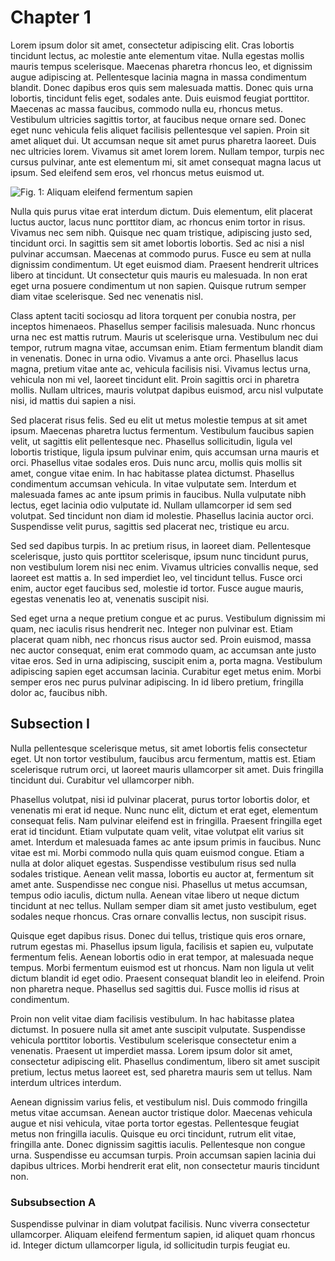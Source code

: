 # Chapter 1

Lorem ipsum dolor sit amet, consectetur adipiscing elit. Cras lobortis tincidunt lectus, ac molestie ante elementum vitae. Nulla egestas mollis mauris tempus scelerisque. Maecenas pharetra rhoncus leo, et dignissim augue adipiscing at. Pellentesque lacinia magna in massa condimentum blandit. Donec dapibus eros quis sem malesuada mattis. Donec quis urna lobortis, tincidunt felis eget, sodales ante. Duis euismod feugiat porttitor. Maecenas ac massa faucibus, commodo nulla eu, rhoncus metus. Vestibulum ultricies sagittis tortor, at faucibus neque ornare sed. Donec eget nunc vehicula felis aliquet facilisis pellentesque vel sapien. Proin sit amet aliquet dui. Ut accumsan neque sit amet purus pharetra laoreet. Duis nec ultricies lorem. Vivamus sit amet lorem lorem. Nullam tempor, turpis nec cursus pulvinar, ante est elementum mi, sit amet consequat magna lacus ut ipsum. Sed eleifend sem eros, vel rhoncus metus euismod ut.

![Fig. 1: Aliquam eleifend fermentum sapien](images/foo.jpg)

Nulla quis purus vitae erat interdum dictum. Duis elementum, elit placerat luctus auctor, lacus nunc porttitor diam, ac rhoncus enim tortor in risus. Vivamus nec sem nibh. Quisque nec quam tristique, adipiscing justo sed, tincidunt orci. In sagittis sem sit amet lobortis lobortis. Sed ac nisi a nisl pulvinar accumsan. Maecenas at commodo purus. Fusce eu sem at nulla dignissim condimentum. Ut eget euismod diam. Praesent hendrerit ultrices libero at tincidunt. Ut consectetur quis mauris eu malesuada. In non erat eget urna posuere condimentum ut non sapien. Quisque rutrum semper diam vitae scelerisque. Sed nec venenatis nisl. 

Class aptent taciti sociosqu ad litora torquent per conubia nostra, per inceptos himenaeos. Phasellus semper facilisis malesuada. Nunc rhoncus urna nec est mattis rutrum. Mauris ut scelerisque urna. Vestibulum nec dui tempor, rutrum magna vitae, accumsan enim. Etiam fermentum blandit diam in venenatis. Donec in urna odio. Vivamus a ante orci. Phasellus lacus magna, pretium vitae ante ac, vehicula facilisis nisi. Vivamus lectus urna, vehicula non mi vel, laoreet tincidunt elit. Proin sagittis orci in pharetra mollis. Nullam ultrices, mauris volutpat dapibus euismod, arcu nisl vulputate nisi, id mattis dui sapien a nisi.

Sed placerat risus felis. Sed eu elit ut metus molestie tempus at sit amet ipsum. Maecenas pharetra luctus fermentum. Vestibulum faucibus sapien velit, ut sagittis elit pellentesque nec. Phasellus sollicitudin, ligula vel lobortis tristique, ligula ipsum pulvinar enim, quis accumsan urna mauris et orci. Phasellus vitae sodales eros. Duis nunc arcu, mollis quis mollis sit amet, congue vitae enim. In hac habitasse platea dictumst. Phasellus condimentum accumsan vehicula. In vitae vulputate sem. Interdum et malesuada fames ac ante ipsum primis in faucibus. Nulla vulputate nibh lectus, eget lacinia odio vulputate id. Nullam ullamcorper id sem sed volutpat. Sed tincidunt non diam id molestie. Phasellus lacinia auctor orci. Suspendisse velit purus, sagittis sed placerat nec, tristique eu arcu.

Sed sed dapibus turpis. In ac pretium risus, in laoreet diam. Pellentesque scelerisque, justo quis porttitor scelerisque, ipsum nunc tincidunt purus, non vestibulum lorem nisi nec enim. Vivamus ultricies convallis neque, sed laoreet est mattis a. In sed imperdiet leo, vel tincidunt tellus. Fusce orci enim, auctor eget faucibus sed, molestie id tortor. Fusce augue mauris, egestas venenatis leo at, venenatis suscipit nisi.

Sed eget urna a neque pretium congue et ac purus. Vestibulum dignissim mi quam, nec iaculis risus hendrerit nec. Integer non pulvinar est. Etiam placerat quam nibh, nec rhoncus risus auctor sed. Proin euismod, massa nec auctor consequat, enim erat commodo quam, ac accumsan ante justo vitae eros. Sed in urna adipiscing, suscipit enim a, porta magna. Vestibulum adipiscing sapien eget accumsan lacinia. Curabitur eget metus enim. Morbi semper eros nec purus pulvinar adipiscing. In id libero pretium, fringilla dolor ac, faucibus nibh. 

## Subsection I

Nulla pellentesque scelerisque metus, sit amet lobortis felis consectetur eget. Ut non tortor vestibulum, faucibus arcu fermentum, mattis est. Etiam scelerisque rutrum orci, ut laoreet mauris ullamcorper sit amet. Duis fringilla tincidunt dui. Curabitur vel ullamcorper nibh.

Phasellus volutpat, nisi id pulvinar placerat, purus tortor lobortis dolor, et venenatis mi erat id neque. Nunc nunc elit, dictum et erat eget, elementum consequat felis. Nam pulvinar eleifend est in fringilla. Praesent fringilla eget erat id tincidunt. Etiam vulputate quam velit, vitae volutpat elit varius sit amet. Interdum et malesuada fames ac ante ipsum primis in faucibus. Nunc vitae est mi. Morbi commodo nulla quis quam euismod congue. Etiam a nulla at dolor aliquet egestas. Suspendisse vestibulum risus sed nulla sodales tristique. Aenean velit massa, lobortis eu auctor at, fermentum sit amet ante. Suspendisse nec congue nisi. Phasellus ut metus accumsan, tempus odio iaculis, dictum nulla. Aenean vitae libero ut neque dictum tincidunt at nec tellus. Nullam semper diam sit amet justo vestibulum, eget sodales neque rhoncus. Cras ornare convallis lectus, non suscipit risus.

Quisque eget dapibus risus. Donec dui tellus, tristique quis eros ornare, rutrum egestas mi. Phasellus ipsum ligula, facilisis et sapien eu, vulputate fermentum felis. Aenean lobortis odio in erat tempor, at malesuada neque tempus. Morbi fermentum euismod est ut rhoncus. Nam non ligula ut velit dictum blandit id eget odio. Praesent consequat blandit leo in eleifend. Proin non pharetra neque. Phasellus sed sagittis dui. Fusce mollis id risus at condimentum.

Proin non velit vitae diam facilisis vestibulum. In hac habitasse platea dictumst. In posuere nulla sit amet ante suscipit vulputate. Suspendisse vehicula porttitor lobortis. Vestibulum scelerisque consectetur enim a venenatis. Praesent ut imperdiet massa. Lorem ipsum dolor sit amet, consectetur adipiscing elit. Phasellus condimentum, libero sit amet suscipit pretium, lectus metus laoreet est, sed pharetra mauris sem ut tellus. Nam interdum ultrices interdum.

Aenean dignissim varius felis, et vestibulum nisl. Duis commodo fringilla metus vitae accumsan. Aenean auctor tristique dolor. Maecenas vehicula augue et nisi vehicula, vitae porta tortor egestas. Pellentesque feugiat metus non fringilla iaculis. Quisque eu orci tincidunt, rutrum elit vitae, fringilla ante. Donec dignissim sagittis iaculis. Pellentesque non congue urna. Suspendisse eu accumsan turpis. Proin accumsan sapien lacinia dui dapibus ultrices. Morbi hendrerit erat elit, non consectetur mauris tincidunt non. 

### Subsubsection A

Suspendisse pulvinar in diam volutpat facilisis. Nunc viverra consectetur ullamcorper. Aliquam eleifend fermentum sapien, id aliquet quam rhoncus id. Integer dictum ullamcorper ligula, id sollicitudin turpis feugiat eu.
